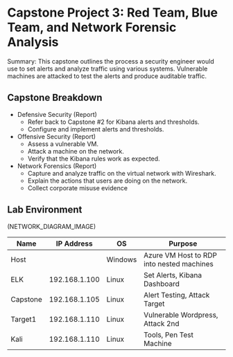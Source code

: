 # Capstone Project 3: Red Team, Blue Team, and Network Forensic Analysis

Summary: This capstone outlines the process a security engineer would use to set alerts and analyze traffic using various systems. Vulnerable machines are attacked to test the alerts and produce auditable traffic.

## Capstone Breakdown
- Defensive Security (Report)
  - Refer back to Capstone #2 for Kibana alerts and thresholds.
  - Configure and implement alerts and thresholds. 
- Offensive Security (Report)
  - Assess a vulnerable VM.
  - Attack a machine on the network.
  - Verify that the Kibana rules work as expected.
- Network Forensics (Report)
  - Capture and analyze traffic on the virtual network with Wireshark. 
  - Explain the actions that users are doing on the network.
  - Collect corporate misuse evidence

## Lab Environment

(NETWORK_DIAGRAM_IMAGE)

| Name      | IP Address |OS|Purpose |
|----------|------------|-|----------------|
|Host|  | Windows |Azure VM Host to RDP into nested machines|
|ELK|  192.168.1.100| Linux |Set Alerts, Kibana Dashboard|
|Capstone| 192.168.1.105 | Linux |Alert Testing, Attack Target|
|Target1| 192.168.1.110| Linux |Vulnerable Wordpress, Attack 2nd|
|Kali | 192.168.1.110| Linux |Tools, Pen Test Machine|
